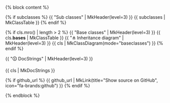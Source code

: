 {% block content %}

{% if subclasses %}
{{ "Sub classes" | MkHeader(level=3) }}
{{ subclasses | MkClassTable }}
{% endif %}

{% if cls.mro() | length > 2 %}
{{ "Base classes" | MkHeader(level=3) }}
{{ cls.__bases__ | MkClassTable }}
{{ "⋔ Inheritance diagram" | MkHeader(level=3) }}
{{ cls | MkClassDiagram(mode="baseclasses") }}
{% endif %}

{{ "🛈 DocStrings" | MkHeader(level=3) }}

{{ cls | MkDocStrings }}

{% if github_url %}
{{ github_url | MkLink(title="Show source on GitHub", icon="fa-brands:github") }}
{% endif %}

{% endblock %}
